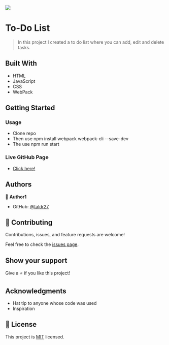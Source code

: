 ![](https://img.shields.io/badge/Microverse-blueviolet)

# To-Do List

> In this project I created a to do list where you can add, edit and delete tasks.

## Built With

- HTML
- JavaScript
- CSS
- WebPack

## Getting Started

### Usage
- Clone repo
- Then use npm install webpack webpack-cli --save-dev
- The use npm run start

### Live GitHub Page
- [Click here!](https://taldr27.github.io/toDoList/dist/)

## Authors

👤 **Author1**

- GitHub: [@taldr27](https://github.com/taldr27)

## 🤝 Contributing

Contributions, issues, and feature requests are welcome!

Feel free to check the [issues page](../../issues/).

## Show your support

Give a ⭐️ if you like this project!

## Acknowledgments

- Hat tip to anyone whose code was used
- Inspiration

## 📝 License

This project is [MIT](./LICENSE) licensed.
